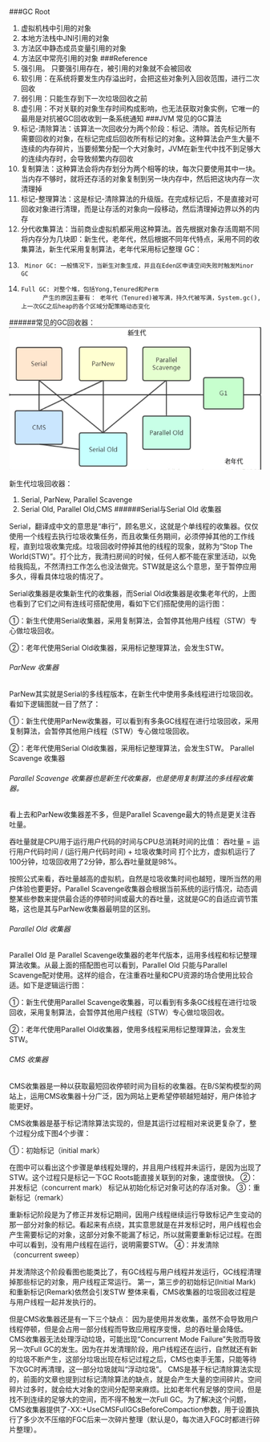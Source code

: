 ###GC Root
1. 虚拟机栈中引用的对象
2. 本地方法栈中JNI引用的对象
3. 方法区中静态成员变量引用的对象
4. 方法区中常亮引用的对象
 ###Reference
1. 强引用。 只要强引用存在，被引用的对象就不会被回收
2. 软引用：在系统将要发生内存溢出时，会把这些对象列入回收范围，进行二次回收
3. 弱引用：只能生存到下一次垃圾回收之前
4. 虚引用：不对关联的对象生存时间构成影响，也无法获取对象实例，它唯一的最用是对抗被GC回收收到一条系统通知
###JVM 常见的GC算法
1. 标记-清除算法：该算法一次回收分为两个阶段：标记、清除。首先标记所有需要回收的对象，在标记完成后回收所有标记的对象。这种算法会产生大量不连续的内存碎片，当要频繁分配一个大对象时，JVM在新生代中找不到足够大的连续内存时，会导致频繁内存回收
2. 复制算法：这种算法会将内存划分为两个相等的块，每次只要使用其中一块。当内存不够时，就将还存活的对象复制到另一块内存中，然后把这块内存一次清理掉
3. 标记-整理算法：这是标记-清除算法的升级版。在完成标记后，不是直接对可回收对象进行清理，而是让存活的对象向一段移动，然后清理掉边界以外的内存
4. 分代收集算法：当前商业虚拟机都采用这种算法。首先根据对象存活周期不同将内存分为几块即：新生代，老年代，然后根据不同年代特点，采用不同的收集算法，新生代采用复制算法，老年代采用标记整理
GC：
1.      Minor GC: 一般情况下，当新生对象生成，并且在Eden区申请空间失败时触发Minor GC
2.     Full GC: 对整个堆，包括Yong,Tenured和Perm
             产生的原因主要有： 老年代（Tenured)被写满，持久代被写满，System.gc(),上一次GC之后heap的各个区域分配策略动态变化
######常见的GC回收器：
   ![avatar](https://github.com/zhangweidavid/HitJob/blob/master/images/%E5%9E%83%E5%9C%BE%E5%9B%9E%E6%94%B6%E5%99%A8.png)

新生代垃圾回收器：
1. Serial, ParNew, Parallel Scavenge
2. Serial Old, Parallel Old,CMS
######Serial与Serial Old 收集器

Serial，翻译成中文的意思是“串行”，顾名思义，这就是个单线程的收集器。仅仅使用一个线程去执行垃圾收集任务，而且收集任务期间，必须停掉其他的工作线程，直到垃圾收集完成。垃圾回收时停掉其他的线程的现象，就称为“Stop The World(STW)”。打个比方，我清扫房间的时候，任何人都不能在家里活动，以免给我捣乱，不然清扫工作怎么也没法做完。STW就是这么个意思，至于暂停应用多久，得看具体垃圾的情况了。 

Serial收集器是收集新生代的收集器，而Serial Old收集器是收集老年代的，上图也看到了它们之间有连线可搭配使用，看如下它们搭配使用的运行图： 


 

①：新生代使用Serial收集器，采用复制算法，会暂停其他用户线程（STW）专心做垃圾回收。 

②：老年代使用Serial Old收集器，采用标记整理算法，会发生STW。
###### ParNew 收集器

ParNew其实就是Serial的多线程版本，在新生代中使用多条线程进行垃圾回收。看如下逻辑图就一目了然了： 


 

①：新生代使用ParNew收集器，可以看到有多条GC线程在进行垃圾回收，采用复制算法，会暂停其他用户线程（STW）专心做垃圾回收。 

②：老年代使用Serial Old收集器，采用标记整理算法，会发生STW。
Parallel Scavenge 收集器

###### Parallel Scavenge 收集器也是新生代收集器，也是使用复制算法的多线程收集器。 

看上去和ParNew收集器差不多，但是Parallel Scavenge最大的特点是更关注吞吐量。 

吞吐量就是CPU用于运行用户代码的时间与CPU总消耗时间的比值：
吞吐量 = 运行用户代码时间 / (运行用户代码时间) + 垃圾收集时间
打个比方，虚拟机运行了100分钟，垃圾回收用了2分钟，那么吞吐量就是98%。 

按照公式来看，吞吐量越高的虚拟机，自然是垃圾收集时间也越短，理所当然的用户体验也要更好。Parallel Scavenge收集器会根据当前系统的运行情况，动态调整某些参数来提供最合适的停顿时间或最大的吞吐量，这就是GC的自适应调节策略，这也是其与ParNew收集器最明显的区别。
###### Parallel Old 收集器

Parallel Old 是 Parallel Scavenge收集器的老年代版本，运用多线程和标记整理算法收集。从最上面的搭配图也可以看到，Parallel Old 只能与Parallel Scavenge配对使用。这样的组合，在注重吞吐量和CPU资源的场合使用比较合适。如下是逻辑运行图： 


 

①：新生代使用Parallel Scavenge收集器，可以看到有多条GC线程在进行垃圾回收，采用复制算法，会暂停其他用户线程（STW）专心做垃圾回收。 

②：老年代使用Parallel Old收集器，使用多线程采用标记整理算法，会发生STW。
###### CMS 收集器

CMS收集器是一种以获取最短回收停顿时间为目标的收集器。在B/S架构模型的网站上，运用CMS收集器十分广泛，因为网站上更希望停顿越短越好，用户体验才能更好。 

CMS收集器是基于标记清除算法实现的，但是其运行过程相对来说更复杂了，整个过程分成下图4个步骤： 


①：初始标记（initial mark） 

在图中可以看出这个步骤是单线程处理的，并且用户线程并未运行，是因为出现了STW。这个过程只是标记一下GC Roots能直接关联到的对象，速度很快。
②：并发标记（concurrent mark） 
        标记从初始化标记对象可达的存活对象。
③：重新标记（remark） 

重新标记阶段是为了修正并发标记期间，因用户线程继续运行导致标记产生变动的那一部分对象的标记。看起来有点绕，其实意思就是在并发标记时，用户线程也会产生需要标记的对象，这部分对象不能漏了标记，所以就需要重新标记过程。在图中可以看到，没有用户线程在运行，说明需要STW。
④：并发清除（concurrent sweep） 

并发清除这个阶段看图也能类比了，有GC线程与用户线程并发运行，GC线程清理掉那些标记的对象，用户线程正常运行。
第一，第三步的初始标记(Initial Mark)和重新标记(Remark)依然会引发STW
整体来看，CMS收集器的垃圾回收过程是与用户线程一起并发执行的。 

但是CMS收集器还是有一下三个缺点：
因为是使用并发收集，虽然不会导致用户线程停顿，但是会占用一部分线程而导致应用程序变慢，总的吞吐量会降低。
CMS收集器无法处理浮动垃圾，可能出现“Concurrent Mode Failure”失败而导致另一次Full GC的发生。因为在并发清理阶段，用户线程还在运行，自然就还有新的垃圾不断产生，这部分垃圾出现在标记过程之后，CMS也束手无策，只能等待下次GC时再清理，这一部分垃圾就叫“浮动垃圾”。
CMS是基于标记清除算法实现的，前面的文章也提到过标记清除算法的缺点，就是会产生大量的空间碎片。空间碎片过多时，就会给大对象的空间分配带来麻烦。比如老年代有足够的空间，但是找不到连续的足够大的空间，而不得不触发一次Full GC。为了解决这个问题，CMS收集器提供了-XX:+UseCMSFullGCsBeforeCompaction参数，用于设置执行了多少次不压缩的FGC后来一次碎片整理（默认是0，每次进入FGC时都进行碎片整理）。
